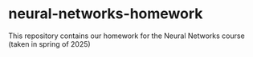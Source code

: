 # neural-networks-homework
This repository contains our homework for the Neural Networks course (taken in spring of 2025)
